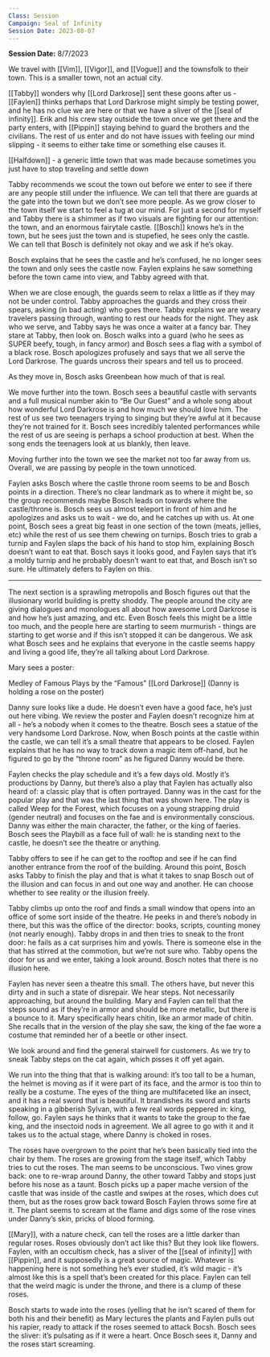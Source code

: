 ```yaml
---
Class: Session
Campaign: Seal of Infinity
Session Date: 2023-08-07
---
```

**Session Date:** 8/7/2023

We travel with [[Vim]], [[Vigor]], and [[Vogue]] and the townsfolk to their town. This is a smaller town, not an actual city.

[[Tabby]] wonders why [[Lord Darkrose]] sent these goons after us - [[Faylen]] thinks perhaps that Lord Darkrose might simply be testing power, and he has no clue we are here or that we have a sliver of the [[seal of infinity]]. Erik and his crew stay outside the town once we get there and the party enters, with [[Pippin]] staying behind to guard the brothers and the civilians. The rest of us enter and do not have issues with feeling our mind slipping - it seems to either take time or something else causes it.

[[Halfdown]] - a generic little town that was made because sometimes you just have to stop traveling and settle down

Tabby recommends we scout the town out before we enter to see if there are any people still under the influence. We can tell that there are guards at the gate into the town but we don’t see more people. As we grow closer to the town itself we start to feel a tug at our mind. For just a second for myself and Tabby there is a shimmer as if two visuals are fighting for our attention: the town, and an enormous fairytale castle. [[Bosch]] knows he’s in the town, but he sees just the town and is stupefied, he sees only the castle. We can tell that Bosch is definitely not okay and we ask if he’s okay. 

Bosch explains that he sees the castle and he’s confused, he no longer sees the town and only sees the castle now. Faylen explains he saw something before the town came into view, and Tabby agreed with that.

When we are close enough, the guards seem to relax a little as if they may not be under control. Tabby approaches the guards and they cross their spears, asking (in bad acting) who goes there. Tabby explains we are weary travelers passing through, wanting to rest our heads for the night. They ask who we serve, and Tabby says he was once a waiter at a fancy bar. They stare at Tabby, then look on. Bosch walks into a guard (who he sees as SUPER beefy, tough, in fancy armor) and Bosch sees a flag with a symbol of a black rose. Bosch apologizes profusely and says that we all serve the Lord Darkrose. The guards uncross their spears and tell us to proceed.

As they move in, Bosch asks Greenbean how much of that is real.

We move further into the town. Bosch sees a beautiful castle with servants and a full musical number akin to “Be Our Guest” and a whole song about how wonderful Lord Darkrose is and how much we should love him. The rest of us see two teenagers trying to singing but they’re awful at it because they’re not trained for it. Bosch sees incredibly talented performances while the rest of us are seeing is perhaps a school production at best. When the song ends the teenagers look at us blankly, then leave.

Moving further into the town we see the market not too far away from us. Overall, we are passing by people in the town unnoticed.

Faylen asks Bosch where the castle throne room seems to be and Bosch points in a direction. There’s no clear landmark as to where it might be, so the group recommends maybe Bosch leads on towards where the castle/throne is. Bosch sees us almost teleport in front of him and he apologizes and asks us to wait - we do, and he catches up with us. At one point, Bosch sees a great big feast in one section of the town (meats, jellies, etc) while the rest of us see them chewing on turnips. Bosch tries to grab a turnip and Faylen slaps the back of his hand to stop him, explaining Bosch doesn’t want to eat that. Bosch says it looks good, and Faylen says that it’s a moldy turnip and he probably doesn’t want to eat that, and Bosch isn’t so sure. He ultimately defers to Faylen on this.

---

The next section is a sprawling metropolis and Bosch figures out that the illusionary world building is pretty shoddy. The people around the city are giving dialogues and monologues all about how awesome Lord Darkrose is and how he’s just amazing, and etc. Even Bosch feels this might be a little too much, and the people here are starting to seem murmurish - things are starting to get worse and if this isn’t stopped it can be dangerous. We ask what Bosch sees and he explains that everyone in the castle seems happy and living a good life, they’re all talking about Lord Darkrose.

Mary sees a poster:

Medley of Famous Plays by the “Famous” [[Lord Darkrose]] (Danny is holding a rose on the poster)

Danny sure looks like a dude. He doesn’t even have a good face, he’s just out here vibing. We review the poster and Faylen doesn’t recognize him at all - he’s a nobody when it comes to the theatre. Bosch sees a statue of the very handsome Lord Darkrose. Now, when Bosch points at the castle within the castle, we can tell it’s a small theatre that appears to be closed. Faylen explains that he has no way to track down a magic item off-hand, but he figured to go by the “throne room” as he figured Danny would be there.

Faylen checks the play schedule and it’s a few days old. Mostly it’s productions by Danny, but there’s also a play that Faylen has actually also heard of: a classic play that is often portrayed. Danny was in the cast for the popular play and that was the last thing that was shown here. The play is called Weep for the Forest, which focuses on a young strapping druid (gender neutral) and focuses on the fae and is environmentally conscious. Danny was either the main character, the father, or the king of faeries. Bosch sees the Playbill as a face full of wall: he is standing next to the castle, he doesn’t see the theatre or anything.

Tabby offers to see if he can get to the rooftop and see if he can find another entrance from the roof of the building. Around this point, Bosch asks Tabby to finish the play and that is what it takes to snap Bosch out of the illusion and can focus in and out one way and another. He can choose whether to see reality or the illusion freely.

Tabby climbs up onto the roof and finds a small window that opens into an office of some sort inside of the theatre. He peeks in and there’s nobody in there, but this was the office of the director: books, scripts, counting money (not nearly enough). Tabby drops in and then tries to sneak to the front door: he fails as a cat surprises him and yowls. There is someone else in the that has stirred at the commotion, but we’re not sure who. Tabby opens the door for us and we enter, taking a look around. Bosch notes that there is no illusion here.

Faylen has never seen a theatre this small. The others have, but never this dirty and in such a state of disrepair. We hear steps. Not necessarily approaching, but around the building. Mary and Faylen can tell that the steps sound as if they’re in armor and should be more metallic, but there is a bounce to it. Mary specifically hears chitin, like an armor made of chitin. She recalls that in the version of the play she saw, the king of the fae wore a costume that reminded her of a beetle or other insect.

We look around and find the general stairwell for customers. As we try to sneak Tabby steps on the cat again, which pisses it off yet again.

We run into the thing that that is walking around: it’s too tall to be a human, the helmet is moving as if it were part of its face, and the armor is too thin to really be a costume. The eyes of the thing are multifaceted like an insect, and it has a real sword that is beautiful. It brandishes its sword and starts speaking in a gibberish Sylvan, with a few real words peppered in: king, follow, go. Faylen says he thinks that it wants to take the group to the fae king, and the insectoid nods in agreement. We all agree to go with it and it takes us to the actual stage, where Danny is choked in roses.

The roses have overgrown to the point that he’s been basically tied into the chair by them. The roses are growing from the stage itself, which Tabby tries to cut the roses. The man seems to be unconscious. Two vines grow back: one to re-wrap around Danny, the other toward Tabby and stops just before his nose as a taunt. Bosch picks up a paper mache version of the castle that was inside of the castle and swipes at the roses, which does cut them, but as the roses grow back toward Bosch Faylen throws some fire at it. The plant seems to scream at the flame and digs some of the rose vines under Danny’s skin, pricks of blood forming.

[[Mary]], with a nature check, can tell the roses are a little darker than regular roses. Roses obviously don’t act like this? But they look like flowers. Faylen, with an occultism check, has a sliver of the [[seal of infinity]] with [[Pippin]], and it supposedly is a great source of magic. Whatever is happening here is not something he’s ever studied, it’s wild magic - it’s almost like this is a spell that’s been created for this place. Faylen can tell that the weird magic is under the throne, and there is a clump of these roses.

Bosch starts to wade into the roses (yelling that he isn’t scared of them for both his and their benefit) as Mary lectures the plants and Faylen pulls out his rapier, ready to attack if the roses seemed to attack Bocsh. Bosch sees the sliver: it’s pulsating as if it were a heart. Once Bosch sees it, Danny and the roses start screaming.